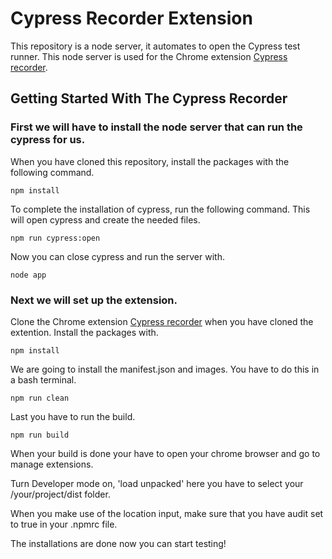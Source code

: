 # Cypress Recorder Extension

This repository is a node server, it automates to open the Cypress test runner. This node server is used for the Chrome extension [Cypress recorder](https://github.com/JordyvdNeut-Jool/CypressRecorderTest).

## Getting Started With The Cypress Recorder

### First we will have to install the node server that can run the cypress for us.
When you have cloned this repository, install the packages with the following command.

```
npm install
```

To complete the installation of cypress, run the following command. This will open cypress and create the needed files.

```
npm run cypress:open
```

Now you can close cypress and run the server with.

```
node app
```

### Next we will set up the extension.

Clone the Chrome extension [Cypress recorder](https://github.com/JordyvdNeut-Jool/Cypress-Recorder)
when you have cloned the extention. Install the packages with.

```
npm install
```

We are going to install the manifest.json and images. You have to do this in a bash terminal.

```
npm run clean
```

Last you have to run the build. 

```
npm run build
```

When your build is done your have to open your chrome browser and go to manage extensions.

Turn Developer mode on, 'load unpacked' here you have to select your /your/project/dist folder.

When you make use of the location input, make sure that you have audit set to true in your .npmrc file.

The installations are done now you can start testing!
